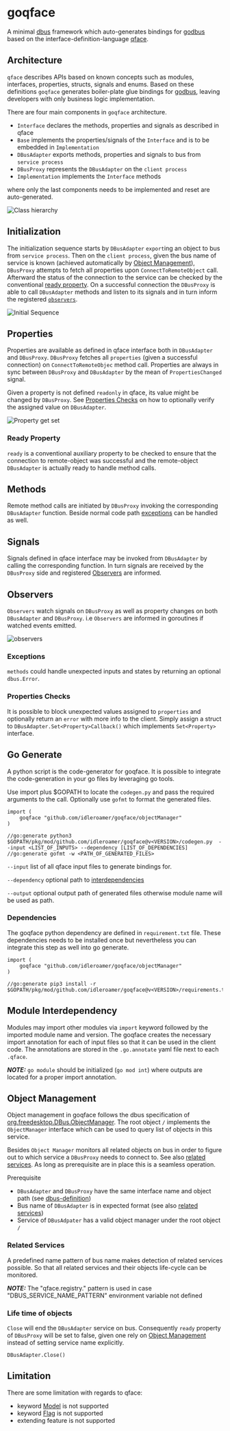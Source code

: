 # goqface

A minimal [dbus](https://dbus.freedesktop.org/doc/dbus-tutorial.html#whatis) framework which auto-generates bindings for [godbus](https://github.com/godbus/dbus) based on the interface-definition-language [qface](https://doc.qt.io/QtIVI/idl-syntax.html).

## Architecture

`qface` describes APIs based on known concepts such as modules, interfaces, properties, structs, signals and enums. Based on these definitions `goqface` generates boiler-plate glue bindings for [godbus](https://github.com/godbus/dbus), leaving developers with only business logic implementation.

There are four main components in `goqface` architecture. 
* `Interface` declares the methods, properties and signals as described in qface
* `Base` implements the properties/signals of the `Interface` and is to be embedded in `Implementation` 
* `DBusAdapter` exports methods, properties and signals to bus from `service process`
* `DBusProxy` represents the `DBusAdapter` on the `client process`
* `Implementation` implements the `Interface` methods

where only the last components needs to be implemented and reset are auto-generated. 

![Class hierarchy](http://www.plantuml.com/plantuml/proxy?cache=no&src=https://raw.github.com/idleroamer/goqface/master/assets/class-hierarchy.puml)

## Initialization

The initialization sequence starts by `DBusAdapter` `export`ing an object to bus from `service process`. Then on the `client process`, given the bus name of service is known (achieved automatically by [Object Management](#Object-Management)), `DBusProxy` attempts to fetch all properties upon `ConnectToRemoteObject` call. Afterward the status of the connection to the service can be checked by the conventional [ready property](#ready-property). 
On a successful connection the `DBusProxy` is able to call `DBusAdapter` methods and listen to its signals and in turn inform the registered [`observers`](#observers).

![Initial Sequence](http://www.plantuml.com/plantuml/proxy?cache=no&src=https://raw.github.com/idleroamer/goqface/master/assets/initial-adapter-proxy-sequence.puml)

## Properties

Properties are available as defined in qface interface both in `DBusAdapter` and `DBusProxy`.
`DBusProxy` fetches all `properties` (given a successful connection) on `ConnectToRemoteObjec` method call. Properties are always in sync between `DBusProxy` and `DBusAdapter` by the mean of `PropertiesChanged` signal.

Given a property is not defined `readonly` in qface, its value might be changed by `DBusProxy`. See [Properties Checks](#Properties-Checks) on how to optionally verify the assigned value on `DBusAdapter`. 

![Property get set](http://www.plantuml.com/plantuml/proxy?cache=no&src=https://raw.github.com/idleroamer/goqface/master/assets/property-get-set-sequence.puml)

### Ready Property

`ready` is a conventional auxiliary property to be checked to ensure that the connection to remote-object was successful and the remote-object `DBusAdapter` is actually ready to handle method calls.

## Methods

Remote method calls are initiated by `DBusProxy` invoking the corresponding `DBusAdapter` function. Beside normal code path [exceptions](#Exceptions) can be handled as well.

## Signals

Signals defined in qface interface may be invoked from `DBusAdapter` by calling the corresponding function. In turn signals are received by the `DBusProxy` side and registered [Observers](#Observers) are informed.

## Observers

`Observers` watch signals on `DBusProxy` as well as property changes on both `DBusAdapter` and `DBusProxy`. i.e `Observers` are informed in goroutines if watched events emitted.

![observers](http://www.plantuml.com/plantuml/proxy?cache=no&src=https://raw.github.com/idleroamer/goqface/master/assets/observers.puml)

### Exceptions

`methods` could handle unexpected inputs and states by returning an optional `dbus.Error`.


### Properties Checks

It is possible to block unexpected values assigned to `properties` and optionally return an `error` with more info to the client. Simply assign a struct to `DBusAdapter.Set<Property>Callback()` which implements `Set<Property>` interface.

## Go Generate

A python script is the code-generator for goqface. It is possible to integrate the code-generation in your go files by leveraging go tools.

Use import plus $GOPATH to locate the `codegen.py` and pass the required arguments to the call.
Optionally use `gofmt` to format the generated files.

```
import (
	goqface "github.com/idleroamer/goqface/objectManager"
)

//go:generate python3 $GOPATH/pkg/mod/github.com/idleroamer/goqface@v<VERSION>/codegen.py  --input <LIST_OF_INPUTS> --dependency [LIST_OF_DEPENDENCIES]
//go:generate gofmt -w <PATH_OF_GENERATED_FILES>
```
`--input` list of all qface input files to generate bindings for.

`--dependency` optional path to [interdependencies](#Module-Interdependency)

`--output` optional output path of generated files otherwise module name will be used as path.

### Dependencies

The goqface python dependency are defined in `requirement.txt` file. These dependencies needs to be installed once but nevertheless you can integrate this step as well into go generate.

```
import (
	goqface "github.com/idleroamer/goqface/objectManager"
)

//go:generate pip3 install -r $GOPATH/pkg/mod/github.com/idleroamer/goqface@v<VERSION>/requirements.txt
```

## Module Interdependency

Modules may import other modules via `import` keyword followed by the imported module name and version.
The goqface creates the necessary import annotation for each of input files so that it can be used in the client code. The annotations are stored in the `.go.annotate` yaml file next to each `.qface`.

**_NOTE:_** `go module` should be initialized (`go mod int`) where outputs are located for a proper import annotation.

## Object Management

Object management in goqface follows the dbus specification of [org.freedesktop.DBus.ObjectManager](https://dbus.freedesktop.org/doc/dbus-specification.html#standard-interfaces-objectmanager).
The root object `/` implements the `ObjectManager` interface which can be used to query list of objects in this service.

Besides `Object Manager` monitors all related objects on bus in order to figure out to which service a `DBusProxy` needs to connect to. See also [related services](#Related-Services).
As long as prerequisite are in place this is a seamless operation.

Prerequisite
* `DBusAdapter` and `DBusProxy` have the same interface name and object path (see [dbus-definition](https://dbus.freedesktop.org/doc/dbus-faq.html#idm39))
* Bus name of `DBusAdapter` is in expected format (see also [related services](#Related-Services))
* Service of `DBusAdpater` has a valid object manager under the root object `/` 

### Related Services
A predefined name pattern of bus name makes detection of related services possible. So that all related services and their objects life-cycle can be monitored. 

**_NOTE:_**  The "qface.registry." pattern is used in case "DBUS_SERVICE_NAME_PATTERN" environment variable not defined

### Life time of objects

`Close` will end the `DBusAdapter` service on bus.
Consequently `ready` property of `DBusProxy` will be set to false, given one rely on [Object Management](#Object-Management) instead of setting service name explicitly.

```
DBusAdapter.Close()
```

## Limitation

There are some limitation with regards to qface:
* keyword [Model](https://doc.qt.io/qt-5/model-view-programming.html) is not supported
* keyword [Flag](https://doc.qt.io/QtIVI/idl-syntax.html#enum-or-flag) is not supported
* extending feature is not supported
